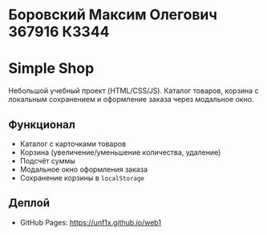 # Боровский Максим Олегович 367916 К3344
# Simple Shop

Небольшой учебный проект (HTML/CSS/JS). Каталог товаров, корзина с локальным сохранением и оформление заказа через модальное окно.

## Функционал
- Каталог с карточками товаров
- Корзина (увеличение/уменьшение количества, удаление)
- Подсчёт суммы
- Модальное окно оформления заказа
- Сохранение корзины в `localStorage`

## Деплой
- GitHub Pages: https://unf1x.github.io/web1
